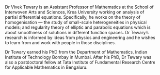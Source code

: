 Dr Vivek Tewary is an Assistant Professor of Mathematics at the School of Interwoven Arts and Sciences, Krea University working on analysis of partial differential equations. Specifically, he works on the theory of homogenisation — the study of small-scale heterogeneities in physical models; and regularity theory of elliptic and parabolic equations which is about smoothness of solutions in different function spaces. Dr Tewary’s research is informed by ideas from physics and engineering and he wishes to learn from and work with people in those disciplines.

Dr Tewary earned his PhD from the Department of Mathematics, Indian Institute of Technology Bombay in Mumbai. After his PhD, Dr Tewary was also a postdoctoral fellow at Tata Institute of Fundamental Research Centre for Applicable Mathematics in Bengaluru.
